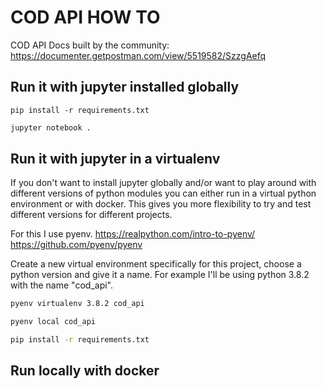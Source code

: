 # COD API HOW TO

COD API Docs built by the community: https://documenter.getpostman.com/view/5519582/SzzgAefq
## Run it with jupyter installed globally

````shell
pip install -r requirements.txt
````

````bash
jupyter notebook .
````

## Run it with jupyter in a virtualenv

If you don't want to install jupyter globally and/or want to play around with different versions of python modules you can either run in a virtual python environment or with docker.
This gives you more flexibility to try and test different versions for different projects.

For this I use pyenv.
https://realpython.com/intro-to-pyenv/
https://github.com/pyenv/pyenv

Create a new virtual environment specifically for this project, choose a python version and give it a name. For example I'll be using python 3.8.2 with the name "cod_api".

````bash
pyenv virtualenv 3.8.2 cod_api
````

````bash
pyenv local cod_api
````

````bash
pip install -r requirements.txt
````

## Run locally with docker